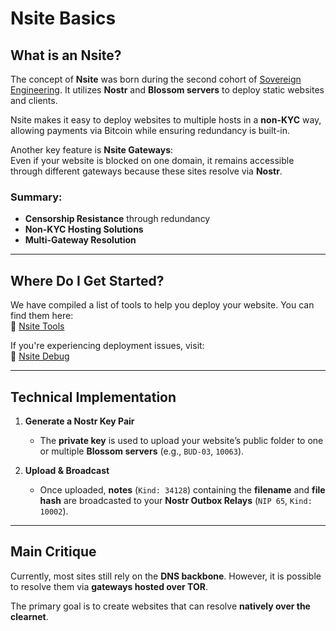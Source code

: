 # Nsite Basics

## What is an Nsite?

The concept of **Nsite** was born during the second cohort of [Sovereign Engineering](https://sovereignengineering.io/). It utilizes **Nostr** and **Blossom servers** to deploy static websites and clients.  

Nsite makes it easy to deploy websites to multiple hosts in a **non-KYC** way, allowing payments via Bitcoin while ensuring redundancy is built-in.  

Another key feature is **Nsite Gateways**:  
Even if your website is blocked on one domain, it remains accessible through different gateways because these sites resolve via **Nostr**.

### Summary:
- **Censorship Resistance** through redundancy  
- **Non-KYC Hosting Solutions**  
- **Multi-Gateway Resolution**  

---

## Where Do I Get Started?  

We have compiled a list of tools to help you deploy your website. You can find them here:  
🔗 [Nsite Tools](https://nsite.info/tools)  

If you're experiencing deployment issues, visit:  
🔗 [Nsite Debug](https://nsite.info/debug)  

---

## Technical Implementation  

1. **Generate a Nostr Key Pair**  
   - The **private key** is used to upload your website’s public folder to one or multiple **Blossom servers** (e.g., `BUD-03`, `10063`).  

2. **Upload & Broadcast**  
   - Once uploaded, **notes** (`Kind: 34128`) containing the **filename** and **file hash** are broadcasted to your **Nostr Outbox Relays** (`NIP 65`, `Kind: 10002`).  

---

## Main Critique  

Currently, most sites still rely on the **DNS backbone**. However, it is possible to resolve them via **gateways hosted over TOR**.  

The primary goal is to create websites that can resolve **natively over the clearnet**.  
